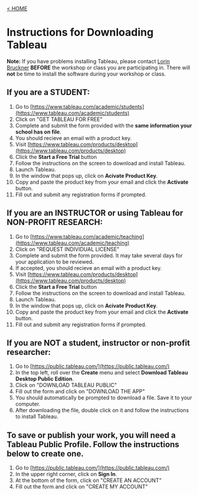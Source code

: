 [< HOME](index.md)

# Instructions for Downloading Tableau

**Note:** If you have problems installing Tableau, please contact [Lorin Bruckner](https://guides.lib.unc.edu/lorinbruckner) **BEFORE** the workshop or class you are participating in. There will **not** be time to install the software during your workshop or class.

## If you are a STUDENT:

1. Go to [https://www.tableau.com/academic/students](https://www.tableau.com/academic/students)
1. Click on "GET TABLEAU FOR FREE"
1. Complete and submit the form provided with the **same information your school has on file**.
1. You should recieve an email with a product key.
1. Visit [https://www.tableau.com/products/desktop](https://www.tableau.com/products/desktop)
1. Click the **Start a Free Trial** button
1. Follow the instructions on the screen to download and install Tableau.
1. Launch Tableau.
1. In the window that pops up, click on **Acivate Product Key**.
1. Copy and paste the product key from your email and click the **Activate** button.
1. Fill out and submit any registration forms if prompted.

## If you are an INSTRUCTOR or using Tableau for NON-PROFIT RESEARCH:

1. Go to [https://www.tableau.com/academic/teaching](https://www.tableau.com/academic/teaching)
1. Click on "REQUEST INDIVIDUAL LICENSE"
1. Complete and submit the form provided. It may take several days for your application to be reviewed.
1. If accepted, you should recieve an email with a product key.
1. Visit [https://www.tableau.com/products/desktop](https://www.tableau.com/products/desktop)
1. Click the **Start a Free Trial** button
1. Follow the instructions on the screen to download and install Tableau.
1. Launch Tableau.
1. In the window that pops up, click on **Acivate Product Key**.
1. Copy and paste the product key from your email and click the **Activate** button.
1. Fill out and submit any registration forms if prompted.

## If you are NOT a student, instructor or non-profit researcher:

1. Go to [https://public.tableau.com/](https://public.tableau.com/)
1. In the top left, roll over the **Create** menu and select **Download Tableau Desktop Public Edition**.
2. Click on "DOWNLOAD TABLEAU PUBLIC"
3. Fill out the form and click on "DOWNLOAD THE APP"
1. You should automatically be prompted to download a file. Save it to your computer.
1. After downloading the file, double click on it and follow the instructions to install Tableau.

## To save or publish your work, you will need a Tableau Public Profile. Follow the instructions below to create one.

1. Go to [https://public.tableau.com/](https://public.tableau.com/)
1. In the upper right corner, click on **Sign In**.
2. At the bottom of the form, click on "CREATE AN ACCOUNT"
1. Fill out the form and click on "CREATE MY ACCOUNT"
